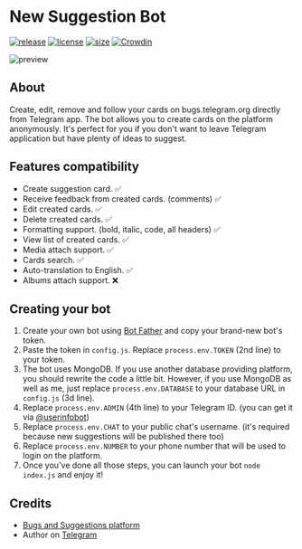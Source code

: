 # New Suggestion Bot
[![release](https://img.shields.io/badge/release-v3.8.0-green.svg?style=flat)]()
[![license](https://img.shields.io/github/license/s0ftik3/newsuggestion-bot)]()
[![size](https://img.shields.io/github/languages/code-size/s0ftik3/newsuggestion-bot)]()
[![Crowdin](https://badges.crowdin.net/newsuggestion-bot/localized.svg)](https://crowdin.com/project/newsuggestion-bot)

![preview](https://i.ibb.co/yk0PMp5/preview.png)

## About
Create, edit, remove and follow your cards on bugs.telegram.org directly from Telegram app. The bot allows you to create cards on the platform anonymously. It's perfect for you if you don't want to leave Telegram application but have plenty of ideas to suggest.

## Features compatibility
* Create suggestion card. ✅
* Receive feedback from created cards. (comments) ✅
* Edit created cards. ✅
* Delete created cards. ✅
* Formatting support. (bold, italic, code, all headers) ✅
* View list of created cards. ✅
* Media attach support. ✅
* Cards search. ✅
* Auto-translation to English. ✅
* Albums attach support. ❌

## Creating your bot
1) Create your own bot using [Bot Father](https://t.me/BotFather) and copy your brand-new bot's token.
2) Paste the token in `config.js`. Replace `process.env.TOKEN` (2nd line) to your token.
3) The bot uses MongoDB. If you use another database providing platform, you should rewrite the code a little bit. However, if you use MongoDB as well as me, just replace `process.env.DATABASE` to your database URL in `config.js` (3d line).
4) Replace `process.env.ADMIN` (4th line) to your Telegram ID. (you can get it via [@userinfobot](https://t.me/userinfobot))
5) Replace `process.env.CHAT` to your public chat's username. (it's required because new suggestions will be published there too)
6) Replace `process.env.NUMBER` to your phone number that will be used to login on the platform.
4) Once you've done all those steps, you can launch your bot `node index.js` and enjoy it!

## Credits
* [Bugs and Suggestions platform](https://bugs.telegram.org)
* Author on [Telegram](https://t.me/id160)